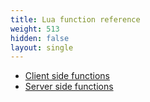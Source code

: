 ```yaml
---
title: Lua function reference
weight: 513
hidden: false
layout: single
---
```


- [Client side functions](/docs/developers/scripting-reference/runtimes/lua/client-functions)
- [Server side functions](/docs/developers/scripting-reference/runtimes/lua/server-functions)